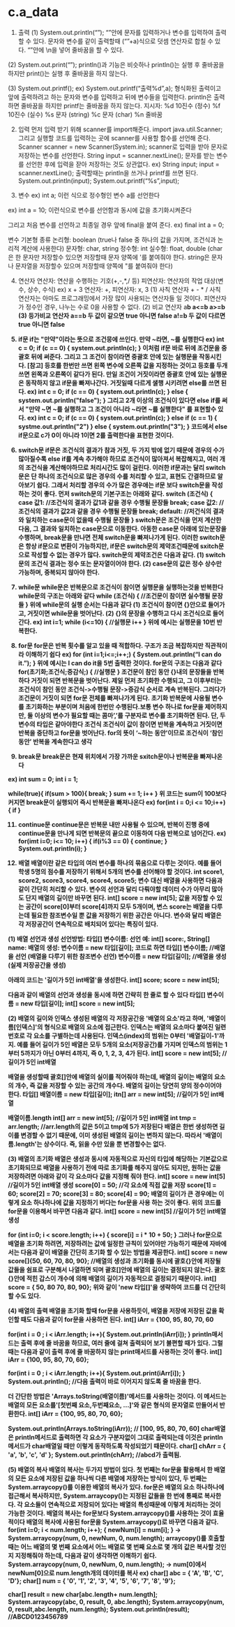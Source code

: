 # c.a_data
1. 출력
(1) System.out.println(“”);
“”안에 문자를 입력하거나 변수를 입력하여 출력할 수 있다.
문자와 변수를 같이 출력할때 (“”+a)식으로 덧셈 연산자로 합칠 수 있다.
“”안에 \n을 넣어 줄바꿈을 할 수 있다.

(2) System.out.print(“”);
println()과 기능은 비슷하나 println()는 실행 후 줄바꿈을 하지만 
print()는 실행 후 줄바꿈을 하지 않는다.

(3) System.out.printf();
ex) System.out.printf(“출력%d”,a);
형식화된 출력이고 앞에 출력하려고 하는 문자와 변수를 입력하고 뒤에 변수들을 입력한다.
println은 출력하면 줄바꿈을 하지만 printf는 줄바꿈을 하지 않는다.
지시자:
%d 10진수 (정수)
%f 10진수 (실수)
%s 문자 (string)
%c 문자 (char)
%n 줄바꿈

2. 입력
먼저 입력 받기 위해 scanner를 import해준다.
import java.util.Scanner;
그리고 실행할 코드를 입력하는 곳에 scanner를 사용할 함수를 선언해 준다.
Scanner scanner = new Scanner(System.in);
scanner로 입력을 받아 문자로 저장하는 변수를 선언한다.
String input = scanner.nextLine();
문자를 받는 변수를 선언한 후에 입력을 잗아 저장하는 것도 상관없다.
ex)
String input;
input = scanner.nextLine();
출력할때는 println을 쓰거나 printf를 쓰면 된다.
System.out.println(input);
System.out.printf(“%s”,input);

3. 변수
ex) int a;
이런 식으로 정수형인 변수 a를 선언한다

ex) int a = 10;
이런식으로 변수를 선언함과 동시에 값을 초기화시켜준다

그리고 처음 변수를 선언하고 최종일 경우 앞에 final을 붙여 준다.
ex) final int a = 0;

변수 기본형 종류
논리형: boolean (true나 false 중 하나의 값을 가지며, 조건식과 논리적 계산에 사용한다)
문자형: char, string
정수형: int
실수형: float, double
(char은 한 문자만 저장할수 있으면 저장할때 문자 양쪽에 '를 붙여줘야 한다. string은 문자나 문자열을 저장할수 있으며 저장할때 양쪽에 "를 붙여줘야 한다)

4. 연산자
연산자: 연산을 수행하는 기호(+,-,*,/ 등)
피연산자: 연산자의 작업 대상(변수, 상수, 수식)
ex) x + 3
연산자: +, 피연산자: x, 3
(1) 사칙 연산자 + - * /
사칙 연산자는 아마도 프로그래밍에서 가장 많이 사용되는 연산자들 일 것이다. 피연산자가 정수인 경우, 나누는 수로 0을 사용할 수 없다.
(2) 비교 연산자
a<b
a>b
a<=b
a>=b
(3) 등가비교 연산자
a==b 두 값이 같으면 true 아니면 false
a!=b 두 값이 다르면 true 아니면 false

5. if문
if는 "만약"이라는 뜻으로 조건뭉에 쓰인다.
만약 ~라면, ~를 실행한다
ex)
int c = 0;
if (c == 0) {
  system.out.println(c);
}
이처럼 if문 바로 뒤에 조건문을 중괄호 뒤에 써준다.
그리고 그 조건이 참이라면 중괄호 안에 있는 실행문을 작동시킨다.
[참고] 등호를 한번만 쓰면 왼쪽 변수에 오른쪽 값을 지정하는 것이고 등호를 두개쓰면 왼쪽과 오른쪽이 같다가 된다.
만일 조건이 거짓이라면 중괄호 안에 있는 실행문은 동작하지 않고 if문을 빠져나간다.
거짓일때 다르게 샐행 시키려면 else를 쓰면 된다.
ex)
int c = 0;
if (c == 0) {
  system.out.println(c);
}
else {
  system.out.println("false");
}
그리고 2개 이상의 조건식이 있다면 else if를 써서 "만약 ~면 ~를 실행하고 그 조건이 아니라 ~라면 ~를 실행한다" 를 표현할수 있다.
ex)
int c = 0;
if (c == 0) {
  system.out.println(c);
}
else if (c == 1) {
  systme.out.println("2")
  }
else {
  system.out.println("3");
}
코드에서 else if문으로 c가 0이 아니라 1이면 2를 출력한다을 표현한 것이다.
  
6. switch문
if문은 조건식의 결과가 참과 거짓, 두 가지 밖에 없기 때문에 경우의 수가 많아질수록 else if를 계속 추가해야 하므로 조건식이 많아져서 복잡해지고,
여러 개의 조건식을 계산해야하므로 처리시간도 많이 걸린다.
이러한 if문과는 달리 switch문은 단 하나의 조건식으로 많은 경우의 수를 처리할 수 있고, 표현도 간결하므로 알아보기 쉽다.
그래서 처리할 경우의 수가 많은 경우애는 if문 보다 switch문을 작성하는 것이 좋다.
먼저 switch문의 기본구조는 아래와 같다.
switch (조건식) {
  case 값1:
    //조건식의 결과가 값1과 같을 경우 수행될 문장들
    break;
  case 값2:
    //조건식의 결과가 값2과 같을 경우 수행될 문장들
    break;
  default:
    //저건식의 결과와 일치하는 case문이 없을때 수행될 문장들
}
switch문은 조건식을 먼저 계산한 다음, 그 결과와 일치하는 case문으로 이동한다. 
아동한 case문 아래에 있는문장을 수행하며, break문을 만나면 전체 switch문을 빠져나가게 된다.
이러한 switch문은 항상 if문으로 변환이 가능하지만, if문은 switch문의 제약조건때문에 sxitch문으로 작성할 수 없는 경우가 많다.
switch문의 제약조건은 다음과 같다.
  (1) switch문의 조건식 결과는 정수 또는 문자열이어야 한다.
  (2) case문의 값은 정수 상수만 가능하며, 중복되지 않아야 한다.

7. while문
while문은 반복문으로 조건식이 참이면 실행문을 실행하는것을 반복한다
while문의 구조는 아래와 같다
while (조건식) {
  //조건문이 참이면 실수행될 문장들
}
위에 while문의 실행 순서는 다음과 같다
(1) 조건식이 참이면 {}안으로 들어가고, 거짓이면 while문을 벗어난다.
(2) {}의 문장을 수행하고 다시 조건식으로 들어간다.
ex)
int i=1;
while (i<=10) {
  //실행문
  i++
}
위에 예시는 실행문을 10번 반복한다.
  
8. for문
for문은 반복 횟수를 알고 있을 때 적합하다. 구조가 조금 복잡하지만 직관적이라 이해하기 쉽다
ex)
for (int i=1;i<=;i++;) {
  System.out.println(“I can do it.”);
}
위에 예시는 I can do it을 5번 출력한 것이다.
for문의 구조는 다음과 같다
for(초기화;조건식;증감식;) {
  //실행문
}
조건문이 참인 동안 {}내의 문장들을 반복하다 거짓이 되면 반복문을 벗어난다.
제일 먼저 초기화한 수행되고, 그 이후부터는 조건식이 참인 동안 조건식->수행될 문장->증감식 순서로 계속 반복된다. 그러다가 조건문이 거짓이 되면 for문 전체를 빠져나가게 된다.
초기화
반복문에 사용될 변수를 초기화하는 부분이며 처음에 한번만 수행된다.보통 변수 하나로 for문을 제어하지만, 둘 이상의 변수가 필요할 때는 콤마’,’를 구분자로 변수를 초기화하면 된다. 단, 두 변수의 타입은 같아야한다
조건식
조건식이 값이 참이면 반복을 계속하고 거짓이면 반복을 중단하고 for문을 벗어난다. for의 뜻이 ‘~하는 동안’이므로 조건식이 ‘참인 동안’ 반복을 계속한다고 생각
  
9. break문
break문은 현재 위치에서 가장 가까운 sxitch문이나 반복문을 빠져나온다

ex)
int sum = 0;
int i = 1;

while(true){
  if(sum > 100){
    break;
  }
  sum += 1;
  i++
}
위 코드는 sum이 100보다 커지면 break문이 실행되어 즉시 반복문을 빠져나온다
ex)
for(int i = 0;i <= 10;i++) {
  if
}
  
11. continue문
continue문은 반복문 내만 사용될 수 있으며, 반복이 진행 중에 continue문을 만나게 되면 반복문의 끝으로 이동하여 다음 반복으로 넘어간다.
ex)
for(imt i=0; i<= 10; i++) {
  if(i%3 == 0) {
  continue;
  }
  System.out.println(i);
}

13. 배열
배열이란 같은 타입의 여러 변수를 하나의 묶음으로 다루는 것이다.
예를 들어 학생 5명의 점수를 저장하기 위해서 5개의 변수를 선어해야 할 것이다.
int score1, score2, score3, score4, score4, score5;
변수 대신 배열을 사용하면 다음과 같이 간단히 처리할 수 있다. 변수의 선언과 달리 다뤄야할 데이터 수가 아무리 많아도 단지 배열의 길이만 바꾸면 된다.
int[] score = new int[5];
값을 저장할 수 있는 공간이 score[0]부터 score[4]까지 모두 5개이며, 변스 score는 배열을 다루는데 필요한 참조변수일 뿐 값을 저장하기 위한 공간은 아니다.
변수와 달리 배열은 각 저장공간이 연속적으로 배치되어 있다는 특징이 있다.

(1) 배열 선언과 생성
  선언방법: 타입[] 변수이름:
  선언 예: int[] score:, String[] name:
  배열의 생성: 변수이름 = new 타입[길이];
  코드로 하면
  타입[] 변수이름;             //배열을 선언 (배열을 다루기 위한 참조변수 선언)
  변수이름 = new 타입[길이];   //배열을 생성 (실제 저장공간을 생성)

  아래의 코드는 '길이가 5인 int배열'을 생성한다.
  int[] score;
  score = new int[5];

  다음과 같이 배열의 선언과 생성을 동시에 하면 간략히 한 줄로  할 수 있다
  타입[] 변수이름 = new 타입[길이];
  int[] score = new int[5];

(2) 배열의 길이와 인덱스
  생성된 배열의 각 저장공간응 '배열의 요소'라고 하며, '배열이름[인덱스]'의 형식으로 배열의 요소에 접근한다. 
  인덱스는 배열의 요소마다 붙여진 일련번호로 각 요소를 구별하는데 사용된다.
  인덱스(index)의 범위는 0부터 '배열길이-1'까지.
  예를 들어 길이가 5인 배열은 모두 5개의 요소(저장공간)를 가지며 
  인덱스의 범위는 1부터 5까지가 아닌 0부터 4까지, 즉 0, 1, 2, 3, 4가 된다.
  int[] score = new int[5]; //길이가 5인 int배열

  배열을 생성할때 괄호[]안에 배열의 실이를 적어줘야 하는데, 배열의 길이는 배열의 요소의 개수, 즉 값을 저장할 수 있는 공간의 개수다.
  배열의 길이는 당연히 양의 정수이어야 한다.
  타입[] 배열이름 = new 타입[길이];
  itn[] arr = new int[5]; //길이가 5인 int배열

  배열이름.length
  int[] arr = new int[5]; //길이가 5인 int배열
  int tmp = arr.length;   //arr.length의 값은 5이고 tmp에 5가 저장된다
  배열은 한번 생성하면 길이를 변경할 수 없기 때문에, 이미 생성된 배열의 길이는 변하지 않는다. 
  따라서 '배열이름.length'는 상수이다. 즉, 읽을 수만 있을 뿐 변경할수는 없다. 

(3) 배열의 초기화
  배열은 생성과 동시에 자동적으로 자신의 타입에 해당하는 기본값으로 초기화되므로 배열을 사용하기 전에 따로 초기화를 해주지 않아도 되지만, 원하는 값을 저장하려면 아래와 같이 각 요소마다 값을 지정해 줘야 한다.
  int[] score = new int[5] //길이가 5인 int배열 생성
  score[0] = 50;           //각 요소에 직접 값을 저장
  score[1] = 60;
  score[2] = 70;
  score[3] = 80;
  score[4] = 90;
  배열의 길이가 큰 경우에는 이렇게 요소 하나하나에 값을 지정하기 버다는 for문을 사용 하는 것이 좋다. 위의 코드를 for문을 이용해서 바꾸면 다음과 같다.
  int[] score = new int[5] //길이가 5인 int배열 생성

  for (int i=0; i < score.length; i++) {
    score[i] = i * 10 + 50;
  }
  그러나 for문으로 배열을 초기화 하려면, 저장하려는 값에 일정한 규칙이 있어야만 가능하기 때문에 자바에서는 다음과 같이 배열을 간단히 초기화 할 수 있는 방법을 제공한다.
  int[] score = new score[]{50, 60, 70, 80, 90}; //배열의 생성과 초기화를 동시에
  괄호{}안에 저장될 값들을 쉼표로 구분해서 나열하면 되며 괄호[]안에 배열의 길이는 결정되지 않는다.
  괄호{}안에 적힌 갑스이 개수에 의해 배열의 길이가 자동적으로 결정되기 때문이다.
  int[] score = { 50, 80 70, 80, 90};
  위와 같이 'new 타입[]'을 생략하여 코드를 더 간단히  할 수도 있다.

(4) 배열의 출력
  배열을 초기화 할때 for문을 사용하듯이, 배열을 저장에 저장된 값을 확인할 때도 다음과 같이 for문을 사용하면 된다.
  int[] iArr = {100, 95, 80, 70, 60

  for(int i = 0 ; i < iArr.length; i++){
            System.out.println(iArr[i]);
  }
  println매서드는 출력 후에 줄 바꿈을 하므로, 여러 줄에 걸쳐 출력되어 보기 불편할 때가 있다. 그럴때는 다음과 같이 출력 후에 줄 바꿈하지 않는 print매서드를 사용하는 것이 좋다.
  int[] iArr = {100, 95, 80, 70, 60};

  for(int i = 0 ; i < iArr.length; i++){
            System.out.print(iArr[i]);
  }
  System.out.println(); //다음 출력이 바로 이어지지 않도록 줄 바꿈을 한다.

  더 간단한 방법은 'Arrays.toString(배열이름)'메서드를 사용하는 것이다. 이 메서드는 배열의 모든 요소를'[첫번째 요소,두번째요소, ...]'와 같은 형식의 문자열로 만들어서 반환한다.
  int[] iArr = {100, 95, 80, 70, 60};
  
  System.out.println(Arrays.toString(iArr)); // [100, 95, 80, 70, 60]
  char배열은 println메서드로 출력하면 각 요소가 구분자없이 그대로 출력되는데 이것은 println메서드가 char배열일 때만 이렇게 동작하도록 작성되었기 때문이다.
  char[] chArr = { 'a', 'b', 'c', 'd' };
  System.out.println(chArr); //abcd가 출력됨.

(5) 배열의 복사
  배열의 복사는 두가지 방법이 있다.
  첫 번째는 for문을 활용해서 한 배열의 모든 요소에 저장된 값을 하나씩 다른 배열에 저장하는 방식이 있다,
  두 번째는 System.arraycopy()를 이용한 배열의 복사가 있다.
  for문은 배열의 요소 하나하나에 접근해서 복사하지만, System.arraycopy()는 지정된 값들을 한 번에 통째로 복사한다.
  각 요소들이 연속적으로 저장되어 있다는 배열의 특성때문에 이렇게 처리하는 것이 가능한 것이다.
  배열의 복사는 for문보다 System.arraycopy()를 사용하는 것이 효율적이다
  배열의 복사에 사용된 for문을 System.arraycopy()로 바꾸면 다음과 같다.
  for(int i=0; i < num.length; i++); {  newNum[i] = num[i]; }
  ->
  System.arraycopy(num, 0, newNum, 0, num.length);
  arraycopy()를 호출할 때는 어느 배열의 몇 번째 요소에서 어느 배열로 몇 번째 요소로 몇 개의 값은 복사할 것인지 지정해줘야 하는데, 다음과 같이 생각하면 이해하기 쉽다.
  System.arraycopy(num, 0, newNum, 0, num.length);
  ->
  num[0]에서 newNum[0]으로 num.length개의 데이터를 복사
  ex) 
  char[] abc = { 'A', 'B', 'C', 'D'};
  char[] num = { '0', '1', '2', '3', '4', '5', '6', '7', '8', '9'};

  char[] result = new char[abc.length+ num.length];
  System.arraycopy(abc, 0, result, 0, abc.length);
  System.arraycopy(num, 0, result,abc.length, num.length);
  System.out.println(result); //ABCD0123456789
